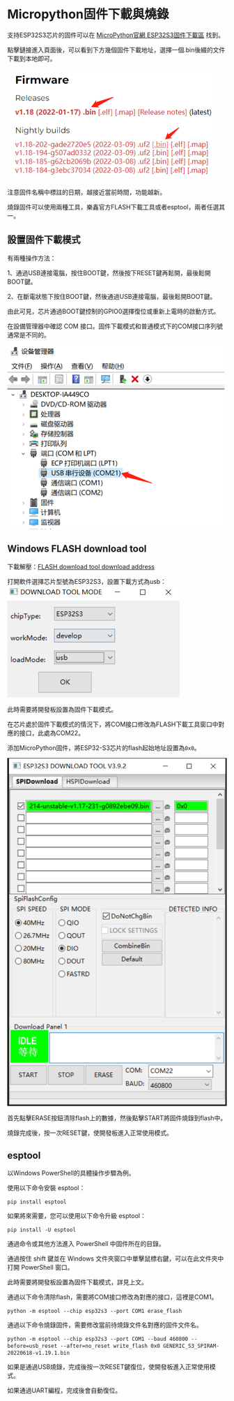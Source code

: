 # Micropython固件下載與燒錄

支持ESP32S3芯片的固件可以在 [MicroPython官網 ESP32S3固件下載區](https://micropython.org/download/GENERIC_S3/) 找到。

點擊鏈接進入頁面後，可以看到下方幾個固件下載地址，選擇一個.bin後綴的文件下載到本地即可。

![](../assets/images/Micropython_operating_env_6.png)

注意固件名稱中標註的日期，越接近當前時間，功能越新。

燒錄固件可以使用兩種工具，樂鑫官方FLASH下載工具或者esptool，兩者任選其一。

## 設置固件下載模式

有兩種操作方法：

1、通過USB連接電腦，按住BOOT鍵，然後按下RESET鍵再鬆開，最後鬆開BOOT鍵。

2、在斷電狀態下按住BOOT鍵，然後通過USB連接電腦，最後鬆開BOOT鍵。

由此可見，芯片通過BOOT鍵控制的GPIO0選擇復位或重新上電時的啟動方式。

在設備管理器中確認 COM 接口。固件下載模式和普通模式下的COM接口序列號通常是不同的。

![](../assets/images/Micropython_operating_env_5.png)

## Windows FLASH download tool

下載解壓：[FLASH download tool download address](https://www.espressif.com/zh-hans/support/download/other-tools)

打開軟件選擇芯片型號為ESP32S3，設置下載方式為usb：
![](../assets/images/Micropython_operating_env_7.png)

此時需要將開發板設置為固件下載模式。

在芯片處於固件下載模式的情況下，將COM接口修改為FLASH下載工具窗口中對應的接口，此處為COM22。

添加MicroPython固件，將ESP32-S3芯片的flash起始地址設置為`0x0`。

![](../assets/images/Micropython_operating_env_8.png)

首先點擊ERASE按鈕清除flash上的數據，然後點擊START將固件燒錄到flash中。

燒錄完成後，按一次RESET鍵，使開發板進入正常使用模式。

## esptool

以Windows PowerShell的具體操作步驟為例。

使用以下命令安裝 esptool：

```shell
pip install esptool
```

如果將來需要，您可以使用以下命令升級 esptool：

```shell
pip install -U esptool
```

通過命令或其他方法進入 PowerShell 中固件所在的目錄。

通過按住 shift 鍵並在 Windows 文件夾窗口中單擊鼠標右鍵，可以在此文件夾中打開 PowerShell 窗口。

此時需要將開發板設置為固件下載模式，詳見上文。

通過以下命令清除flash，需要將COM接口修改為對應的接口，這裡是COM1。

```shell
python -m esptool --chip esp32s3 --port COM1 erase_flash
```

通過以下命令燒錄固件，需要修改當前待燒錄文件名對應的固件文件名。

```shell
python -m esptool --chip esp32s3 --port COM1 --baud 460800 --before=usb_reset --after=no_reset write_flash 0x0 GENERIC_S3_SPIRAM-20220618-v1.19.1.bin
```

如果是通過USB燒錄，完成後按一次RESET鍵復位，使開發板進入正常使用模式。

如果通過UART編程，完成後會自動復位。